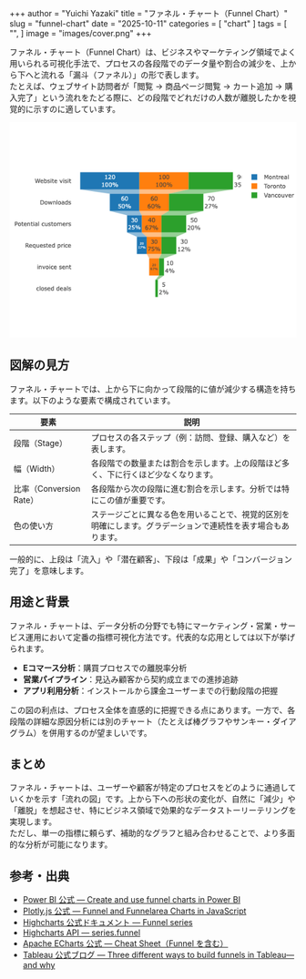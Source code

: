 +++
author = "Yuichi Yazaki"
title = "ファネル・チャート（Funnel Chart）"
slug = "funnel-chart"
date = "2025-10-11"
categories = [
    "chart"
]
tags = [
    "",
]
image = "images/cover.png"
+++

ファネル・チャート（Funnel Chart）は、ビジネスやマーケティング領域でよく用いられる可視化手法で、プロセスの各段階でのデータ量や割合の減少を、上から下へと流れる「漏斗（ファネル）」の形で表します。  
たとえば、ウェブサイト訪問者が「閲覧 → 商品ページ閲覧 → カート追加 → 購入完了」という流れをたどる際に、どの段階でどれだけの人数が離脱したかを視覚的に示すのに適しています。

<!--more-->

![](images/mainvisual.png)

## 図解の見方

ファネル・チャートでは、上から下に向かって段階的に値が減少する構造を持ちます。以下のような要素で構成されています。

| 要素 | 説明 |
|------|------|
| 段階（Stage） | プロセスの各ステップ（例：訪問、登録、購入など）を表します。 |
| 幅（Width） | 各段階での数量または割合を示します。上の段階ほど多く、下に行くほど少なくなります。 |
| 比率（Conversion Rate） | 各段階から次の段階に進む割合を示します。分析では特にこの値が重要です。 |
| 色の使い方 | ステージごとに異なる色を用いることで、視覚的区別を明確にします。グラデーションで連続性を表す場合もあります。 |

一般的に、上段は「流入」や「潜在顧客」、下段は「成果」や「コンバージョン完了」を意味します。



## 用途と背景

ファネル・チャートは、データ分析の分野でも特にマーケティング・営業・サービス運用において定番の指標可視化方法です。代表的な応用としては以下が挙げられます。

- **Eコマース分析**：購買プロセスでの離脱率分析  
- **営業パイプライン**：見込み顧客から契約成立までの進捗追跡  
- **アプリ利用分析**：インストールから課金ユーザーまでの行動段階の把握  

この図の利点は、プロセス全体を直感的に把握できる点にあります。一方で、各段階の詳細な原因分析には別のチャート（たとえば棒グラフやサンキー・ダイアグラム）を併用するのが望ましいです。




## まとめ

ファネル・チャートは、ユーザーや顧客が特定のプロセスをどのように通過していくかを示す「流れの図」です。上から下への形状の変化が、自然に「減少」や「離脱」を想起させ、特にビジネス領域で効果的なデータストーリーテリングを実現します。  
ただし、単一の指標に頼らず、補助的なグラフと組み合わせることで、より多面的な分析が可能になります。


## 参考・出典

- [Power BI 公式 — Create and use funnel charts in Power BI](https://learn.microsoft.com/en-us/power-bi/visuals/power-bi-visualization-funnel-charts)
- [Plotly.js 公式 — Funnel and Funnelarea Charts in JavaScript](https://plotly.com/javascript/funnel-charts/)
- [Highcharts 公式ドキュメント — Funnel series](https://highcharts.com/docs/chart-and-series-types/funnel-series)
- [Highcharts API — series.funnel](https://api.highcharts.com/highcharts/series.funnel)
- [Apache ECharts 公式 — Cheat Sheet（Funnel を含む）](https://echarts.apache.org/en/cheat-sheet.html)
- [Tableau 公式ブログ — Three different ways to build funnels in Tableau—and why](https://www.tableau.com/blog/three-different-ways-build-funnels-tableau-and-why-89871)